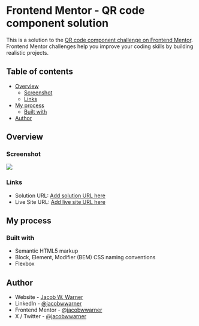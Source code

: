 # Frontend Mentor - QR code component solution

This is a solution to the [QR code component challenge on Frontend Mentor](https://www.frontendmentor.io/challenges/qr-code-component-iux_sIO_H). Frontend Mentor challenges help you improve your coding skills by building realistic projects. 

## Table of contents

- [Overview](#overview)
  - [Screenshot](#screenshot)
  - [Links](#links)
- [My process](#my-process)
  - [Built with](#built-with)
- [Author](#author)

## Overview

### Screenshot

![](./screenshot.png)


### Links

- Solution URL: [Add solution URL here](https://www.frontendmentor.io/solutions/simpley-qr-code-component-using-bem-css-methodology-KGxa3s31Gn)
- Live Site URL: [Add live site URL here](https://jacobwwarner-qr-code-component.netlify.app/)

## My process

### Built with

- Semantic HTML5 markup
- Block, Element, Modifier (BEM) CSS naming conventions
- Flexbox

## Author

- Website - [Jacob W. Warner](https://www.jacobwwarner.com)
- LinkedIn - [@jacobwwarner](https://www.linkedin.com/in/jacobwwarner)
- Frontend Mentor - [@jacobwwarner](https://www.frontendmentor.io/profile/jacobwwarner)
- X / Twitter - [@jacobwwarner](https://www.twitter.com/jacobwwarner)
